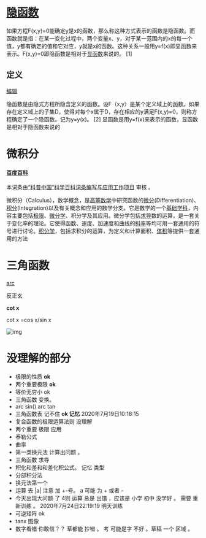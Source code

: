 # [隐函数](https://baike.baidu.com/item/%E9%9A%90%E5%87%BD%E6%95%B0)

如果方程F(x,y)=0能确定y是x的函数，那么称这种方式表示的函数是隐函数。而函数就是指：在某一变化过程中，两个变量x、y，对于某一范围内的x的每一个值，y都有确定的值和它对应，y就是x的函数。这种关系一般用y=f(x)即显函数来表示。F(x,y)=0即隐函数是相对于[显函数](https://baike.baidu.com/item/显函数/8810816)来说的。 [1]

## 定义

[编辑](javascript:;)

隐函数是由隐式方程所隐含定义的函数。设F（x,y）是某个定义域上的函数。如果存在定义域上的子集D，使得对每个x属于D，存在相应的y满足F(x,y)=0，则称方程确定了一个隐函数。记为y=y(x)。 [2] 显函数是用y=f(x)来表示的函数，显函数是相对于隐函数来说的



# 微积分

#### **[百度百科](https://baike.baidu.com/item/%E5%BE%AE%E7%A7%AF%E5%88%86/6065)**

本词条由[“科普中国”科学百科词条编写与应用工作项目](https://baike.baidu.com/science) 审核 。

微积分（Calculus），数学概念，是[高等数学](https://baike.baidu.com/item/高等数学/1182)中研究函数的[微分](https://baike.baidu.com/item/微分/317988)(Differentiation)、[积分](https://baike.baidu.com/item/积分/5749068)(Integration)以及有关概念和应用的数学分支。它是数学的一个[基础学科](https://baike.baidu.com/item/基础学科/7809018)，内容主要包括[极限](https://baike.baidu.com/item/极限/3564509)、[微分学](https://baike.baidu.com/item/微分学/5587083)、积分学及其应用。微分学包括[求导](https://baike.baidu.com/item/求导)数的运算，是一套关于变化率的理论。它使得函数、速度、加速度和曲线的[斜率](https://baike.baidu.com/item/斜率/4914111)等均可用一套通用的符号进行讨论。[积分学](https://baike.baidu.com/item/积分学/10350529)，包括求积分的运算，为定义和计算面积、[体积](https://baike.baidu.com/item/体积/4970881)等提供一套通用的方法 





# 三角函数

[arc](https://zh.wikipedia.org/wiki/%E5%8F%8D%E6%AD%A3%E5%BC%A6)

反正玄

**cot x**

cot x =cos x/sin x

![img](https://iknow-pic.cdn.bcebos.com/908fa0ec08fa513da122c732316d55fbb3fbd956?x-bce-process=image/resize,m_lfit,w_600,h_800,limit_1)







# 没理解的部分

- 极限的性质 **ok**
- 两个重要极限  **ok**
- 等价无穷小 ok
- 三角函数 变换。 
- arc sin() arc tan
- 三角函数表 记不住  **ok 记忆**  2020年7月19日10:18:15 
- 复合函数的极限运算法则 没理解
- 两个重要 极限 应用
- 泰勒公式
- 曲率
- 第一类换元法 计算出问题 。
- 三角函数 求导 
- 积化和差和和差化积公式。 记忆 类型
- 分部积分法
- 换元法第一个
- 运算 去 |a| 注意 加 +-号。 a 可能 为 + 或者 -
- 今天出现大问题 了 4则 运算 总是 出错 ，应该是 小学 初中 没学好 。 需要 重新训练 。 2020年7月24日22:19:19 明天训练 
- 可逆矩阵  ok
- tanx 图像
- 数字看错 你敢信？？ 草都能 抄错 。 考  可能是字 不好 。草稿 一个 区域 。